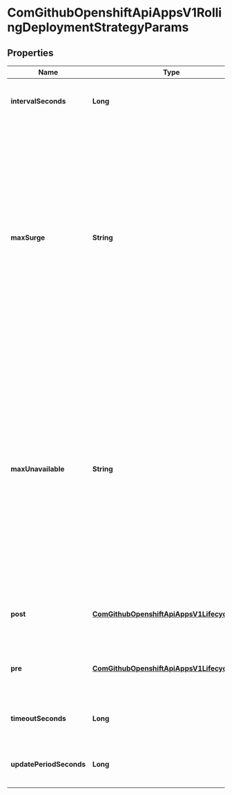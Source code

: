 
# ComGithubOpenshiftApiAppsV1RollingDeploymentStrategyParams

## Properties
Name | Type | Description | Notes
------------ | ------------- | ------------- | -------------
**intervalSeconds** | **Long** | IntervalSeconds is the time to wait between polling deployment status after update. If the value is nil, a default will be used. |  [optional]
**maxSurge** | **String** | MaxSurge is the maximum number of pods that can be scheduled above the original number of pods. Value can be an absolute number (ex: 5) or a percentage of total pods at the start of the update (ex: 10%). Absolute number is calculated from percentage by rounding up.  This cannot be 0 if MaxUnavailable is 0. By default, 25% is used.  Example: when this is set to 30%, the new RC can be scaled up by 30% immediately when the rolling update starts. Once old pods have been killed, new RC can be scaled up further, ensuring that total number of pods running at any time during the update is atmost 130% of original pods. |  [optional]
**maxUnavailable** | **String** | MaxUnavailable is the maximum number of pods that can be unavailable during the update. Value can be an absolute number (ex: 5) or a percentage of total pods at the start of update (ex: 10%). Absolute number is calculated from percentage by rounding down.  This cannot be 0 if MaxSurge is 0. By default, 25% is used.  Example: when this is set to 30%, the old RC can be scaled down by 30% immediately when the rolling update starts. Once new pods are ready, old RC can be scaled down further, followed by scaling up the new RC, ensuring that at least 70% of original number of pods are available at all times during the update. |  [optional]
**post** | [**ComGithubOpenshiftApiAppsV1LifecycleHook**](ComGithubOpenshiftApiAppsV1LifecycleHook.md) | Post is a lifecycle hook which is executed after the strategy has finished all deployment logic. All LifecycleHookFailurePolicy values are supported. |  [optional]
**pre** | [**ComGithubOpenshiftApiAppsV1LifecycleHook**](ComGithubOpenshiftApiAppsV1LifecycleHook.md) | Pre is a lifecycle hook which is executed before the deployment process begins. All LifecycleHookFailurePolicy values are supported. |  [optional]
**timeoutSeconds** | **Long** | TimeoutSeconds is the time to wait for updates before giving up. If the value is nil, a default will be used. |  [optional]
**updatePeriodSeconds** | **Long** | UpdatePeriodSeconds is the time to wait between individual pod updates. If the value is nil, a default will be used. |  [optional]



